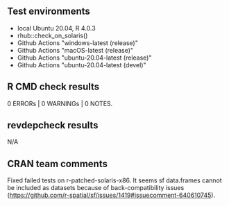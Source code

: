 ## Test environments

* local Ubuntu 20.04, R 4.0.3
* rhub::check_on_solaris()
* Github Actions "windows-latest (release)"
* Github Actions "macOS-latest (release)"
* Github Actions "ubuntu-20.04-latest (release)"
* Github Actions "ubuntu-20.04-latest (devel)"

## R CMD check results

0 ERRORs | 0 WARNINGs | 0 NOTES.

## revdepcheck results
N/A

## CRAN team comments
Fixed failed tests on r-patched-solaris-x86. It seems sf data.frames cannot be
included as datasets because of back-compatibility issues 
(https://github.com/r-spatial/sf/issues/1419#issuecomment-640610745).

